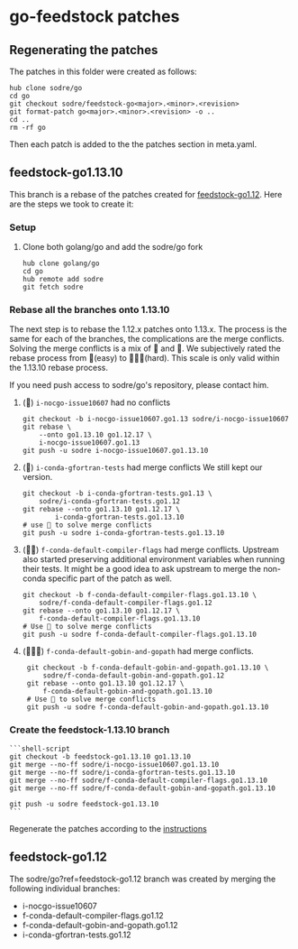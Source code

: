 # go-feedstock patches

## <a name="regenerate"></a>Regenerating the patches
The patches in this folder were created as follows:

    hub clone sodre/go
    cd go
    git checkout sodre/feedstock-go<major>.<minor>.<revision>
    git format-patch go<major>.<minor>.<revision> -o ..
    cd ..
    rm -rf go

Then each patch is added to the the patches section in meta.yaml.


## <a name="feedstock-go1.13.10"></a>feedstock-go1.13.10
This branch is a rebase of the patches created for [feedstock-go1.12](#feedstock-go1.12).
Here are the steps we took to create it:

### Setup

  1. Clone both golang/go and add the sodre/go fork
        ```shell script
        hub clone golang/go
        cd go
        hub remote add sodre
        git fetch sodre
        ```

### Rebase all the branches onto 1.13.10
The next step is to rebase the 1.12.x patches onto 1.13.x.
The process is the same for each of the branches, the complications are the merge conflicts.
Solving the merge conflicts is a mix of 🎨 and 🔬.
We subjectively rated the rebase process from 🥬(easy) to  🧠🧠🧠(hard).
This scale is only valid within the 1.13.10 rebase process.

If you need push access to sodre/go's repository, please contact him.

  1.  (🥬) `i-nocgo-issue10607` had no conflicts
        ```shell script
        git checkout -b i-nocgo-issue10607.go1.13 sodre/i-nocgo-issue10607
        git rebase \
            --onto go1.13.10 go1.12.17 \
            i-nocgo-issue10607.go1.13   
        git push -u sodre i-nocgo-issue10607.go1.13.10
        ```
        
  1. (🧠) `i-conda-gfortran-tests` had merge conflicts 
      We still kept our version.
  
        ```shell script
        git checkout -b i-conda-gfortran-tests.go1.13 \
            sodre/i-conda-gfortran-tests.go1.12
        git rebase --onto go1.13.10 go1.12.17 \
                i-conda-gfortran-tests.go1.13.10
        # use 🧠 to solve merge conflicts
        git push -u sodre i-conda-gfortran-tests.go1.13.10
        ```
        
  1. (🧠🧠) `f-conda-default-compiler-flags` had merge conflicts.
      Upstream also started preserving additional environment variables when running their tests.
      It might be a good idea to ask upstream to merge the non-conda specific part of the patch as well.
      
        ```shell script
        git checkout -b f-conda-default-compiler-flags.go1.13.10 \
            sodre/f-conda-default-compiler-flags.go1.12    
        git rebase --onto go1.13.10 go1.12.17 \
            f-conda-default-compiler-flags.go1.13.10
        # Use 🧠 to solve merge conflicts
        git push -u sodre f-conda-default-compiler-flags.go1.13.10
        ```
        
  1. (🧠🧠🧠) `f-conda-default-gobin-and-gopath` had merge conflicts.
  
       ```shell script
        git checkout -b f-conda-default-gobin-and-gopath.go1.13.10 \
            sodre/f-conda-default-gobin-and-gopath.go1.12
        git rebase --onto go1.13.10 go1.12.17 \
            f-conda-default-gobin-and-gopath.go1.13.10
        # Use 🧠 to solve merge conflicts
        git push -u sodre f-conda-default-gobin-and-gopath.go1.13.10
        ```
     
### Create the feedstock-1.13.10 branch

    ```shell-script
    git checkout -b feedstock-go1.13.10 go1.13.10
    git merge --no-ff sodre/i-nocgo-issue10607.go1.13.10
    git merge --no-ff sodre/i-conda-gfortran-tests.go1.13.10
    git merge --no-ff sodre/f-conda-default-compiler-flags.go1.13.10
    git merge --no-ff sodre/f-conda-default-gobin-and-gopath.go1.13.10
    
    git push -u sodre feedstock-go1.13.10 
    ```

Regenerate the patches according to the [instructions](#regenerate)


    
## <a name="feedstock-go1.12"></a>feedstock-go1.12
The sodre/go?ref=feedstock-go1.12 branch was created by merging
the following individual branches:

  - i-nocgo-issue10607
  - f-conda-default-compiler-flags.go1.12
  - f-conda-default-gobin-and-gopath.go1.12
  - i-conda-gfortran-tests.go1.12

